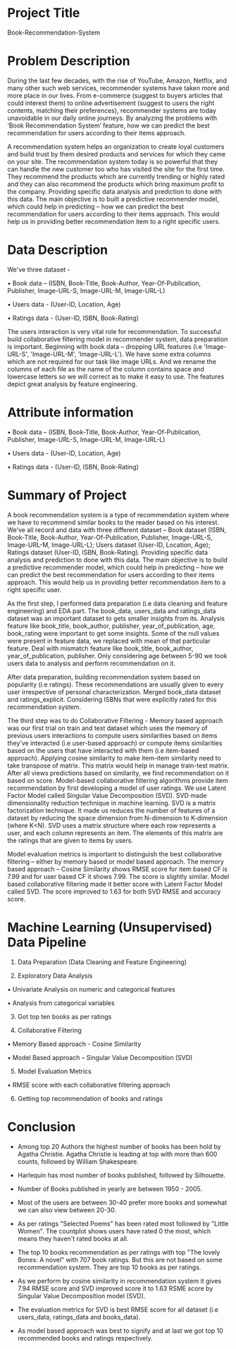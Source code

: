 
# Project Title

Book-Recommendation-System

# Problem Description

During the last few decades, with the rise of YouTube,
Amazon, Netflix, and many other such web services, 
recommender systems have taken more and more place in our
lives. From e-commerce (suggest to buyers articles that 
could interest them) to online advertisement (suggest to 
users the right contents, matching their preferences),
recommender systems are today unavoidable in our daily
online journeys. By analyzing the problems with ‘Book 
Recommendation System’ feature, how we can predict the 
best recommendation for users according to their items 
approach.

A recommendation system helps an organization to create
loyal customers and build trust by them desired products 
and services for which they came on your site. The 
recommendation system today is so powerful that they
can handle the new customer too who has visited the site for the first time. They recommend the products which
are currently trending or highly rated and they can also 
recommend the products which bring maximum profit to the
company. Providing specific data analysis and prediction to done 
with this data. The main objective is to built a predictive
recommender model, which could help in predicting –  how
we can predict the best recommendation for users according 
to their items approach. This would help us in providing 
better recommendation item to a right specific users.

# Data Description

We've three dataset - 

•	Book data – (ISBN, Book-Title, Book-Author,
Year-Of-Publication, Publisher, Image-URL-S, Image-URL-M, 
Image-URL-L)

•	Users data -  (User-ID, Location, Age)

•	Ratings data -  (User-ID, ISBN, Book-Rating) 

The users interaction is very vital role for recommendation.
 To successful build collaborative filtering model in 
 recommender system, data preparation is important. 
 Beginning with book data – dropping URL features 
 (i.e 'Image-URL-S', 'Image-URL-M', 'Image-URL-L'). 
 We have some extra columns which are not required for 
 our task like image URLs. And we rename the columns of 
 each file as the name of the column contains space and 
 lowercase letters so we will correct as to make it easy 
 to use. The features depict great analysis by feature 
 engineering.  

# Attribute information

•	Book data – (ISBN, Book-Title, Book-Author,
Year-Of-Publication, Publisher, Image-URL-S, Image-URL-M, 
Image-URL-L)

•	Users data -  (User-ID, Location, Age)

•	Ratings data -  (User-ID, ISBN, Book-Rating) 

# Summary of Project

A book recommendation system is a type of recommendation 
system where we have to recommend similar books to the 
reader based on his interest. We’ve all record and data
 with three different dataset –  Book dataset (ISBN, 
 Book-Title, Book-Author, Year-Of-Publication, Publisher,
  Image-URL-S, Image-URL-M, Image-URL-L); Users dataset 
  (User-ID, Location, Age); Ratings dataset (User-ID, ISBN,
   Book-Rating). Providing specific data analysis and 
   prediction to done with this data. The main objective
is to build a predictive recommender model, which could help
 in predicting –  how we can predict the best recommendation
for users according to their items approach. This would help
 us in providing better recommendation item to a right
  specific user.

As the first step, I performed data preparation 
(i.e data cleaning and feature engineering) and EDA part.
 The book_data, users_data and ratings_data dataset was an
  important dataset to gets smaller insights from its. 
  Analysis feature like book_title, book_author, publisher,
   year_of_publication, age, book_rating were important to 
get some insights. Some of the null values were present in 
feature data, we replaced with mean of that particular 
feature. Deal with mismatch feature like book_title, 
book_author, year_of_publication, publisher. 
Only considering age between 5-90 we took users data to 
analysis and perform recommendation on it.

After data preparation, building recommendation system based 
on popularity (i.e ratings). These recommendations are
 usually given to every user irrespective of personal 
 characterization. Merged book_data dataset and 
 ratings_explicit. Considering ISBNs that were explicitly 
 rated for this recommendation system.

The third step was to do Collaborative Filtering - Memory 
based approach was our first trial on train and test dataset
 which uses the memory of previous users interactions to 
 compute users similarities based on items they’ve interacted
  (i.e user-based approach) or compute items similarities 
based on the users that have interacted with them 
(i.e item-based approach). Applying cosine similarity to make
 item-item similarity need to take transpose of matrix. 
 This matrix would help in manage train-test matrix. After 
all views predictions based on similarity, we find 
recommendation on it based on score. Model-based 
collaborative filtering algorithms provide item 
recommendation by first developing a model of user ratings. 
We use Latent Factor Model called Singular Value Decomposition
(SVD). SVD made dimensionality reduction technique in machine
learning. SVD is a matrix factorization technique. It made us
reduces the number of features of a dataset by reducing the 
space dimension from N-dimension to K-dimension (where K<N). 
SVD uses a matrix structure where each row represents a user,
and each column represents an item. The elements of this matrix
are the ratings that are given to items by users.

Model evaluation metrics is important to distinguish the 
best collaborative filtering – either by memory based or 
model based approach. The memory based approach – Cosine 
Similarity shows RMSE score for item based CF is 7.99 and 
for user based CF it shows 7.99. The score is slightly 
similar. Model based collaborative filtering made it better
score with Latent Factor Model called SVD. The score 
improved to 1.63 for both SVD RMSE and accuracy score.


# Machine Learning (Unsupervised) Data Pipeline

1.	Data Preparation (Data Cleaning and Feature Engineering)

2.	Exploratory Data Analysis

•	Univariate Analysis on numeric and categorical features

•	Analysis from categorical variables
                                
3. Got top ten books as per ratings

4. Collaborative Filtering 

•	Memory Based approach - Cosine Similarity

•	Model Based approach – Singular Value Decomposition (SVD)


5. Model Evaluation Metrics

•	RMSE score with each collaborative filtering approach

6.  Getting top recommendation of books and ratings


# Conclusion


* Among top 20 Authors the highest number of books has been hold by Agatha Christie. Agatha Christie is leading at top with more than 600 counts, followed by William Shakespeare.

* Harlequin has most number of books published, followed by Silhouette.

* Number of Books published in yearly are between 1950 - 2005.

* Most of the users are between 30-40 prefer more books and somewhat we can also view between 20-30.

* As per ratings "Selected Poems" has been rated most followed by "Little Women". The countplot shows users have rated 0 the most, which means they haven't rated books at all.

* The top 10 books recommendation as per ratings with top "The lovely Bones: A novel" with 707 book ratings. But this are not based on some recommendation system. They are top 10 books as per ratings. 

* As we perform by cosine similarity in recommendation system it gives 7.94 RMSE score and SVD improved score it to 1.63 RSME score by Singular Value Decomposition model (SVD).

* The evaluation metrics for SVD is best RMSE score for all dataset (i.e users_data, ratings_data and books_data).

* As model based approach was best to signify and at last we got top 10 recommended books and ratings respectively.


